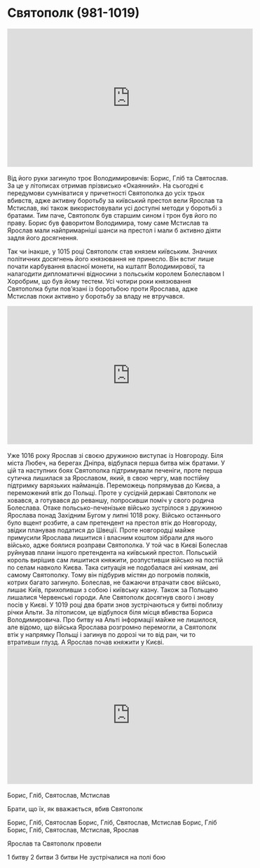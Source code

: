 Святополк (981-1019)
====================
<div class="fluidMedia">
<iframe align="center" width="560" height="315" src="https://www.youtube.com/embed/5ojw2PXH6W8" frameborder="0" allowfullscreen></iframe>
</div>
<div class="popup">
</div>
<div class="space">
</div>

<br>
Від його руки загинуло троє Володимировичів: Борис, Гліб та Святослав.
За це у літописах отримав прізвисько «Окаянний». На сьогодні є
передумови сумніватися у причетності Святополка до усіх трьох вбивств,
адже активну боротьбу за київський престол вели Ярослав та Мстислав, які
також використовували усі доступні методи у боротьбі з братами. Тим
паче, Святополк був старшим сином і трон був його по праву. Борис був
фаворитом Володимира, тому саме Мстислав та Ярослав мали найпримарніші
шанси на престол і мали б активно діяти задля його досягнення.


Так чи інакше, у 1015 році Святополк став князем київським. Значних
політичних досягнень його князювання не принесло. Він встиг лише почати
карбування власної монети, на кшталт Володимирової, та налагодити
дипломатичні відносини з польськім королем Болеславом І Хоробрим, що був
йому тестем. Усі чотири роки князювання Святополка були пов’язані із
боротьбою проти Ярослава, адже Мстислав поки активно у боротьбу за владу
не втручався.

<div class="fluidMedia">
<iframe align="center" width="560" height="315" src="https://www.youtube.com/embed/VOR1S1m6QPk" frameborder="0" allowfullscreen></iframe>
</div>
<div class="popup">
</div>
<div class="space">
</div>

<br>
Уже 1016 року Ярослав зі своєю дружиною виступає із Новгороду. Біля
міста Любеч, на берегах Дніпра, відбулася перша битва між братами. У цій
та наступних боях Святополка підтримували печеніги, проте перша сутичка
лишилася за Ярославом, який, в свою чергу, мав постійну підтримку
варязьких найманців. Переможець попрямував до Києва, а переможений втік
до Польщі. Проте у сусідній державі Святополк не ховався, а готувався до
реваншу, попросивши поміч у свого родича Болеслава. Отаке
польсько-печенізьке військо зустрілося з дружиною Ярослава понад
Західним Бугом у липні 1018 року. Військо останнього було вщент розбите,
а сам претендент на престол втік до Новгороду, звідки планував податися
до Швеції. Проте новгородці майже примусили Ярослава лишитися і власним
коштом зібрали для нього військо, адже боялися розправи Святополка. У
той час в Києві Болеслав руйнував плани іншого претендента на київський
престол. Польській король вирішив сам лишитися княжити, розпустивши
військо на постій по селам навколо Києва. Така ситуація не подобалася
ані киянам, ані самому Святополку. Тому він підбурив містян до погромів
поляків, котрих багато загинуло. Болеслав, не бажаючи втрачати своє
військо, лишає Київ, прихопивши з собою і київську казну. Також за
Польщею лишалися Червенські городи. Але Святополк досягнув свого і знову
посів у Києві. У 1019 році два брати знов зустрічаються у битві поблизу
річки Альти. За літописом, це відбулося біля місця вбивства Бориса
Володимировича. Про битву на Альті інформації майже не лишилося, але
відомо, що війська Ярослава розгромно перемогли, а Святополк втік у
напрямку Польщі і загинув по дорозі чи то від ран, чи то втративши глузд. А
Ярослав почав княжити у Києві.

<div class="fluidMedia">
<iframe align="center" width="560" height="315" src="https://www.youtube.com/embed/Qulll5TDu4E" frameborder="0" allowfullscreen></iframe>
</div>
<div class="popup">
</div>
<div class="space">
</div>

<br>
<quiz correctLabel="correct" incorrectLabel="incorrect" checkLabel="check">
    <question text="">
        <answer>Борис, Гліб, Святослав, Мстислав</answer>
        <p>Брати, що їх, як вважається, вбив Святополк</p>
        <answer correct>Борис, Гліб, Святослав</answer>
        <answer>Борис, Гліб, Святослав, Мстислав</answer>
        <answer>Борис, Гліб</answer>
        <answer>Борис, Гліб, Святослав, Мстислав, Ярослав</answer>
    </question>
    <question text="">
        <p>Ярослав та Святополк провели</p>
        <answer>1 битву</answer>
        <answer>2 битви</answer>
        <answer correct>3 битви</answer>
        <answer>Не зустрічалися на полі бою</answer>
    </question>
</quiz>